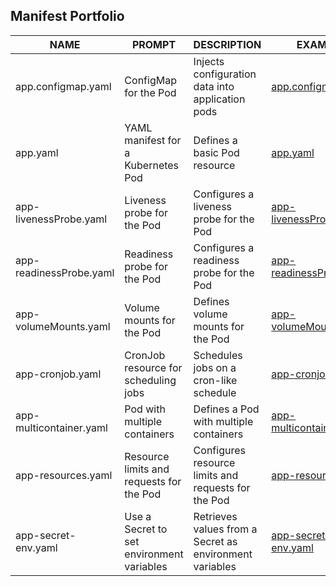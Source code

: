 ## Manifest Portfolio

| NAME               | PROMPT                                              | DESCRIPTION                                                 | EXAMPLE                                              |
|-------------------------|-----------------------------------------------------|-------------------------------------------------------------|------------------------------------------------------|
| app.configmap.yaml      | ConfigMap for the Pod                               | Injects configuration data into application pods            | [app.configmap.yaml](https://github.com/ibayro/go-demo-app/blob/master/yaml/app-configmap.yaml) |
| app.yaml                | YAML manifest for a Kubernetes Pod                  | Defines a basic Pod resource                               | [app.yaml](https://github.com/ibayro/go-demo-app/blob/master/yaml/app.yamll)                |
| app-livenessProbe.yaml  | Liveness probe for the Pod                           | Configures a liveness probe for the Pod                    | [app-livenessProbe.yaml](https://github.com/ibayro/go-demo-app/blob/master/yaml/app-livenessProbe.yaml)  |
| app-readinessProbe.yaml | Readiness probe for the Pod                          | Configures a readiness probe for the Pod                   | [app-readinessProbe.yaml](https://github.com/ibayro/go-demo-app/blob/master/yaml/app-readinessProbe.yaml) |
| app-volumeMounts.yaml   | Volume mounts for the Pod                            | Defines volume mounts for the Pod                          | [app-volumeMounts.yaml](https://github.com/ibayro/go-demo-app/blob/master/yaml/app-volumeMounts.yaml)   |
| app-cronjob.yaml        | CronJob resource for scheduling jobs                  | Schedules jobs on a cron-like schedule                      | [app-cronjob.yaml](https://github.com/ibayro/go-demo-app/blob/master/yaml/app-cronjob.yaml)        |
| app-multicontainer.yaml | Pod with multiple containers                         | Defines a Pod with multiple containers                      | [app-multicontainer.yaml](https://github.com/ibayro/go-demo-app/blob/master/yaml/app-multicontainer.yaml) |
| app-resources.yaml      | Resource limits and requests for the Pod             | Configures resource limits and requests for the Pod        | [app-resources.yaml](https://github.com/ibayro/go-demo-app/blob/master/yaml/app-resources.yaml)      |
| app-secret-env.yaml     | Use a Secret to set environment variables            | Retrieves values from a Secret as environment variables    | [app-secret-env.yaml](https://github.com/ibayro/go-demo-app/blob/master/yaml/app-secret-env.yaml)    |
